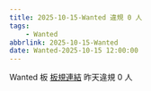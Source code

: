 ```yaml
---
title: 2025-10-15-Wanted 違規 0 人
tags:
    - Wanted
abbrlink: 2025-10-15-Wanted
date: Wanted-2025-10-15 12:00:00
---
```

Wanted 板 [板規連結](https://www.ptt.cc/bbs/Wanted/M.1608829773.A.D3B.html)
昨天違規 0 人
